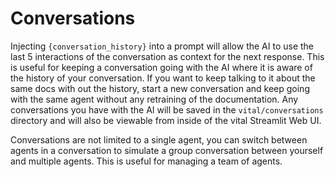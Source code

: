 # Conversations

Injecting `{conversation_history}` into a prompt will allow the AI to use the last 5 interactions of the conversation as context for the next response.  This is useful for keeping a conversation going with the AI where it is aware of the history of your conversation.  If you want to keep talking to it about the same docs with out the history, start a new conversation and keep going with the same agent without any retraining of the documentation. Any conversations you have with the AI will be saved in the `vital/conversations` directory and will also be viewable from inside of the vital Streamlit Web UI.

Conversations are not limited to a single agent, you can switch between agents in a conversation to simulate a group conversation between yourself and multiple agents. This is useful for managing a team of agents.